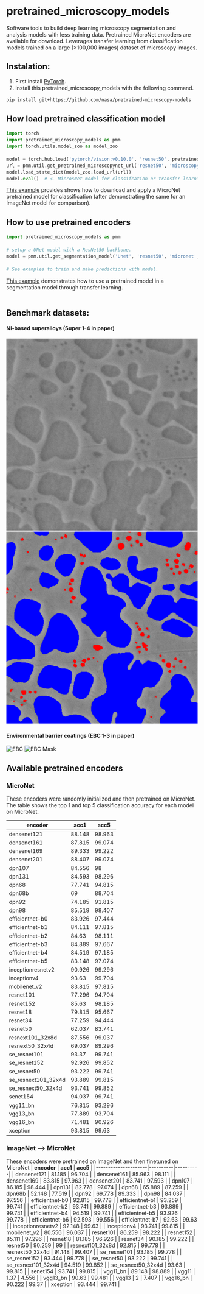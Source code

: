 # pretrained_microscopy_models

Software tools to build deep learning microscopy segmentation and analysis models with less training data. Pretrained MicroNet encoders are available for download. Leverages transfer learning from classification models trained on a large (>100,000 images) dataset of microscopy images. 

## Instalation:
1. First install [PyTorch](https://pytorch.org/).
2. Install this pretrained_microscopy_models with the following command.
```bash
pip install git+https://github.com/nasa/pretrained-microscopy-models
````


## How load pretrained classification model
```python
import torch
import pretrained_microscopy_models as pmm
import torch.utils.model_zoo as model_zoo

model = torch.hub.load('pytorch/vision:v0.10.0', 'resnet50', pretrained=False)
url = pmm.util.get_pretrained_microscopynet_url('resnet50', 'microscopynet')
model.load_state_dict(model_zoo.load_url(url))
model.eval()  # <- MicrosNet model for classifcation or transfer learning
```
[This example](examples/classification_models_example.ipynb) provides shows how to download and apply a MicroNet pretrained  model for classification (after demonstrating the same for an ImageNet model for comparison). 

## How to use pretrained encoders
```python
import pretrained_microscopy_models as pmm

# setup a UNet model with a ResNet50 backbone.
model = pmm.util.get_segmentation_model('Unet', 'resnet50', 'micronet', classes=3)

# See examples to train and make predictions with model.
```
[This example](examples/multiclass_segmentation_example.ipynb)  demonstrates how to use a pretrained model in a segmentation model through transfer learning. </br></br>


## Benchmark datasets:
#### Ni-based superalloys (Super 1-4 in paper)
![Ni-Superalloy](/benchmark_segmentation_data/Super1/train/spot3_0d_3.tif?raw=true) ![Super Mask](/benchmark_segmentation_data/Super1/train_annot/spot3_0d_3_mask.tif)

#### Environmental barrier coatings (EBC 1-3 in paper)
![EBC](/benchmark_segmentation_data/EBC/train/050317#3_S0440019.tif) ![EBC Mask](/readme_images/050317#3_S0440019.png)

## Available pretrained encoders
### MicroNet
These encoders were randomly initialized and then pretrained on MicroNet. The table shows the top 1 and top 5 classification accuracy for each model on MicroNet.

| **encoder**         | **acc1** | **acc5** |
|---------------------|----------|----------|
| densenet121         | 88.148   | 98.963   |
| densenet161         | 87.815   | 99.074   |
| densenet169         | 89.333   | 99.222   |
| densenet201         | 88.407   | 99.074   |
| dpn107              | 84.556   | 98       |
| dpn131              | 84.593   | 98.296   |
| dpn68               | 77.741   | 94.815   |
| dpn68b              | 69       | 88.704   |
| dpn92               | 74.185   | 91.815   |
| dpn98               | 85.519   | 98.407   |
| efficientnet-b0     | 83.926   | 97.444   |
| efficientnet-b1     | 84.111   | 97.815   |
| efficientnet-b2     | 84.63    | 98.111   |
| efficientnet-b3     | 84.889   | 97.667   |
| efficientnet-b4     | 84.519   | 97.185   |
| efficientnet-b5     | 83.148   | 97.074   |
| inceptionresnetv2   | 90.926   | 99.296   |
| inceptionv4         | 93.63    | 99.704   |
| mobilenet_v2        | 83.815   | 97.815   |
| resnet101           | 77.296   | 94.704   |
| resnet152           | 85.63    | 98.185   |
| resnet18            | 79.815   | 95.667   |
| resnet34            | 77.259   | 94.444   |
| resnet50            | 62.037   | 83.741   |
| resnext101_32x8d    | 87.556   | 99.037   |
| resnext50_32x4d     | 69.037   | 89.296   |
| se_resnet101        | 93.37    | 99.741   |
| se_resnet152        | 92.926   | 99.852   |
| se_resnet50         | 93.222   | 99.741   |
| se_resnext101_32x4d | 93.889   | 99.815   |
| se_resnext50_32x4d  | 93.741   | 99.852   |
| senet154            | 94.037   | 99.741   |
| vgg11_bn            | 76.815   | 93.296   |
| vgg13_bn            | 77.889   | 93.704   |
| vgg16_bn            | 71.481   | 90.926   |
| xception            | 93.815   | 99.63    |

### ImageNet --> MicroNet
These encoders were pretrained on ImageNet and then finetuned on MicroNet
| **encoder**         | **acc1** | **acc5** |
|---------------------|----------|----------|
| densenet121         | 81.185   | 96.704   |
| densenet161         | 85.963   | 98.111   |
| densenet169         | 83.815   | 97.963   |
| densenet201         | 83.741   | 97.593   |
| dpn107              | 86.185   | 98.444   |
| dpn131              | 82.778   | 97.074   |
| dpn68               | 65.889   | 87.259   |
| dpn68b              | 52.148   | 77.519   |
| dpn92               | 69.778   | 89.333   |
| dpn98               | 84.037   | 97.556   |
| efficientnet-b0     | 92.815   | 99.778   |
| efficientnet-b1     | 93.259   | 99.741   |
| efficientnet-b2     | 93.741   | 99.889   |
| efficientnet-b3     | 93.889   | 99.741   |
| efficientnet-b4     | 94.519   | 99.741   |
| efficientnet-b5     | 93.926   | 99.778   |
| efficientnet-b6     | 92.593   | 99.556   |
| efficientnet-b7     | 92.63    | 99.63    |
| inceptionresnetv2   | 92.148   | 99.63    |
| inceptionv4         | 93.741   | 99.815   |
| mobilenet_v2        | 80.556   | 96.037   |
| resnet101           | 86.259   | 98.222   |
| resnet152           | 85.111   | 97.296   |
| resnet18            | 81.185   | 96.926   |
| resnet34            | 90.185   | 99.222   |
| resnet50            | 90.259   | 99       |
| resnext101_32x8d    | 92.815   | 99.778   |
| resnext50_32x4d     | 91.148   | 99.407   |
| se_resnet101        | 93.185   | 99.778   |
| se_resnet152        | 93.444   | 99.778   |
| se_resnet50         | 93.222   | 99.741   |
| se_resnext101_32x4d | 94.519   | 99.852   |
| se_resnext50_32x4d  | 93.63    | 99.815   |
| senet154            | 93.741   | 99.815   |
| vgg11_bn            | 89.148   | 98.889   |
| vgg11               | 1.37     | 4.556    |
| vgg13_bn            | 90.63    | 99.481   |
| vgg13               | 2        | 7.407    |
| vgg16_bn            | 90.222   | 99.37    |
| xception            | 93.444   | 99.741   |
